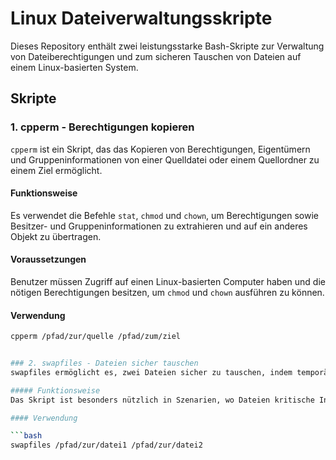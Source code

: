 # Linux Dateiverwaltungsskripte

Dieses Repository enthält zwei leistungsstarke Bash-Skripte zur Verwaltung von Dateiberechtigungen und zum sicheren Tauschen von Dateien auf einem Linux-basierten System.

## Skripte

### 1. cpperm - Berechtigungen kopieren

`cpperm` ist ein Skript, das das Kopieren von Berechtigungen, Eigentümern und Gruppeninformationen von einer Quelldatei oder einem Quellordner zu einem Ziel ermöglicht.

#### Funktionsweise

Es verwendet die Befehle `stat`, `chmod` und `chown`, um Berechtigungen sowie Besitzer- und Gruppeninformationen zu extrahieren und auf ein anderes Objekt zu übertragen.

#### Voraussetzungen

Benutzer müssen Zugriff auf einen Linux-basierten Computer haben und die nötigen Berechtigungen besitzen, um `chmod` und `chown` ausführen zu können.

#### Verwendung

```bash
cpperm /pfad/zur/quelle /pfad/zum/ziel


### 2. swapfiles - Dateien sicher tauschen
swapfiles ermöglicht es, zwei Dateien sicher zu tauschen, indem temporäre Dateien und ein temporäres Verzeichnis verwendet werden, um Datenverluste zu vermeiden.

##### Funktionsweise
Das Skript ist besonders nützlich in Szenarien, wo Dateien kritische Informationen enthalten oder sehr groß sind.

#### Verwendung

```bash
swapfiles /pfad/zur/datei1 /pfad/zur/datei2
